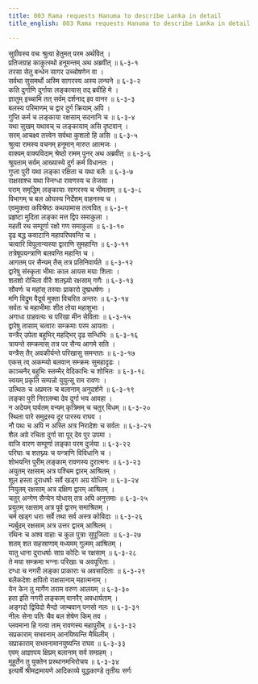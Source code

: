 ```yaml
---
title: 003 Rama requests Hanuma to describe Lanka in detail
title_english: 003 Rama requests Hanuma to describe Lanka in detail

---
```

<div class="audioEmbed"  caption="श्रीराम-हरिसीताराममूर्ति-घनपाठिभ्यां वचनम्" src="https://archive.org/download/Ramayana-recitation-Sriram-harisItArAmamUrti-Ghanapaati-v2/Kanda_6/Kanda_6_YK-003-Rama_requests_Hanuma_to_describe_Lanka_in_detail.mp3"></div>

सुग्रीवस्य वचः श्रुत्वा हेतुमत् परम अर्थवित् ।  
प्रतिजग्राह काकुत्स्थो हनूमन्तम् अथ अब्रवीत् ॥ ६-३-१  
तरसा सेतु बन्धेन सागर उच्चोषणेन वा ।  
सर्वथा सुसमर्थो अस्मि सागरस्य अस्य लन्घने ॥ ६-३-२  
कति दुर्गाणि दुर्गाया लङ्कायास् तद् ब्रवीहि मे ।  
ज्ञातुम् इच्चामि तत् सर्वम् दर्शनाद् इव वानर ॥ ६-३-३  
बलस्य परिमाणम् च द्वार दुर्ग क्रियाम् अपि ।  
गुप्ति कर्म च लङ्काया रक्षसाम् सदनानि च ॥ ६-३-४  
यथा सुखम् यथावच् च लङ्कायाम् असि दृष्टवान् ।  
सरम् आचक्ष्व तत्त्वेन सर्वथा कुशलो हि असि ॥ ६-३-५  
श्रुत्वा रामस्य वचनम् हनूमान् मारुत आत्मजः ।  
वाक्यम् वाक्यविदाम् श्रेष्ठो रामम् पुनर् अथ अब्रवीत् ॥ ६-३-६  
श्रूयताम् सर्वम् आख्यास्ये दुर्ग कर्म विधानतः ।  
गुप्ता पुरी यथा लङ्का रक्षिता च यथा बलैः ॥ ६-३-७  
राक्षसाश्च यथा स्निग्धा रावणस्य च तेजसा ।  
पराम् समृद्धिम् लङ्कायाः सागरस्य च भीमताम् ॥ ६-३-८  
विभागम् च बल ओघस्य निर्देशम् वाहनस्य च ।  
एवमुक्त्वा कपिश्रेष्ठः कथयामास तत्ववित् ॥ ६-३-९  
प्रहृष्टा मुदिता लङ्का मत्त द्विप समाकुला ।  
महती रथ सम्पूर्णा रक्षो गण समाकुला ॥ ६-३-१०  
दृढ बद्ध कवाटानि महापरिघवन्ति च ।  
चत्वारि विपुलान्यस्या द्वाराणि सुमहान्ति ॥ ६-३-११  
तत्रेषूपयन्त्राणि बलवन्ति महान्ति च ।  
आगतम् पर सैन्यम् तैस् तत्र प्रतिनिवार्यते ॥ ६-३-१२  
द्वारेषु संस्कृता भीमाः काल आयस मयाः शिताः ।  
शतशो रोचिता वीरैः शतघ्न्यो रक्षसाम् गणैः ॥ ६-३-१३  
सौवर्णः च महांस् तस्याः प्राकारो दुष्प्रधर्षणः ।  
मणि विद्रुम वैदूर्य मुक्ता विचरित अन्तरः ॥ ६-३-१४  
सर्वतः च महाभीमाः शीत तोया महाशुभाः ।  
अगाधा ग्राहवत्यः च परिखा मीन सेविताः ॥ ६-३-१५  
द्वारेषु तासाम् चत्वारः सम्क्रमाः परम आयताः ।  
यन्त्रैर् उपेता बहुभिर् महद्भिर् दृढ सन्धिभिः ॥ ६-३-१६  
त्रायन्ते सम्क्रमास् तत्र पर सैन्य आगमे सति ।  
यन्त्रैस् तैर् अवकीर्यन्ते परिखासु समन्ततः ॥ ६-३-१७  
एकस् त्व् अकम्प्यो बलवान् सम्क्रमः सुमहादृढः ।  
काञ्चनैर् बहुभिः स्तम्भैर् वेदिकाभिः च शोभितः ॥ ६-३-१८  
स्वयम् प्रकृति सम्पन्नो युयुत्सू राम रावणः ।  
उत्थितः च अप्रमत्तः च बलानाम् अनुदर्शने ॥ ६-३-१९  
लङ्का पुरी निरालम्बा देव दुर्गा भय आवहा ।  
न अदेयम् पार्वतम् वन्यम् कृत्रिमम् च चतुर् विधम् ॥ ६-३-२०  
स्थिता पारे समुद्रस्य दूर पारस्य राघव ।  
नौ पथः च अपि न अस्ति अत्र निरादेशः च सर्वतः ॥ ६-३-२१  
शैल अग्रे रचिता दुर्गा सा पूर् देव पुर उपमा ।  
वाजि वारण सम्पूर्णा लङ्का परम दुर्जया ॥ ६-३-२२  
परिघाः च शतघ्न्यः च यन्त्राणि विविधानि च ।  
शोभयन्ति पुरीम् लङ्काम् रावणस्य दुरात्मनः ॥ ६-३-२३  
अयुतम् रक्षसाम् अत्र पश्चिम द्वारम् आश्रितम् ।  
शूल हस्ता दुराधर्षाः सर्वे खड्ग अग्र योधिनः ॥ ६-३-२४  
नियुतम् रक्षसाम् अत्र दक्षिण द्वारम् आश्रितम् ।  
चतुर् अन्गेण सैन्येन योधास् तत्र अपि अनुत्तमाः ॥ ६-३-२५  
प्रयुतम् रक्षसाम् अत्र पूर्व द्वारम् समाश्रितम् ।  
चर्म खड्ग धराः सर्वे तथा सर्व अस्त्र कोविदाः ॥ ६-३-२६  
न्यर्बुदम् रक्षसाम् अत्र उत्तर द्वारम् आश्रितम् ।  
रथिनः च अश्व वाहाः च कुल पुत्राः सुपूजिताः ॥ ६-३-२७  
शतम् शत सहस्राणाम् मध्यमम् गुल्मम् आश्रितम् ।  
यातु धाना दुराधर्षाः साग्र कोटिः च रक्षसाम् ॥ ६-३-२८  
ते मया सम्क्रमा भग्नाः परिखाः च अवपूरिताः ।  
दग्धा च नगरी लङ्का प्राकाराः च अवसादिताः ॥ ६-३-२९  
बलैकदेशः क्षपितो राक्षसानाम् महात्मनाम् ।  
येन केन तु मार्गेण तराम वरुण आलयम् ॥ ६-३-३०  
हता इति नगरी लङ्काम् वानरैर् अवधार्यताम् ।  
अङ्गदो द्विविदो मैन्दो जाम्बवान् पनसो नलः ॥ ६-३-३१  
नीलः सेना पतिः चैव बल शेषेण किम् तव ।  
प्लवमाना हि गत्वा ताम् रावणस्य महापुरीम् ॥ ६-३-३२  
सप्रकाराम् सभवनाम् आनयिष्यन्ति मैथिलीम् ।  
सप्राकाराम् सभवनामानयुष्यन्ति राघव ॥ ६-३-३३  
एवम् आज्ञापय क्षिप्रम् बलानाम् सर्व सम्ग्रहम् ।  
मुहूर्तेन तु युक्तेन प्रस्थानमभिरोचय ॥ ६-३-३४  
इत्यार्षे श्रीमद्रामायणे आदिकाव्ये युद्धकाण्डे तृतीयः सर्गः